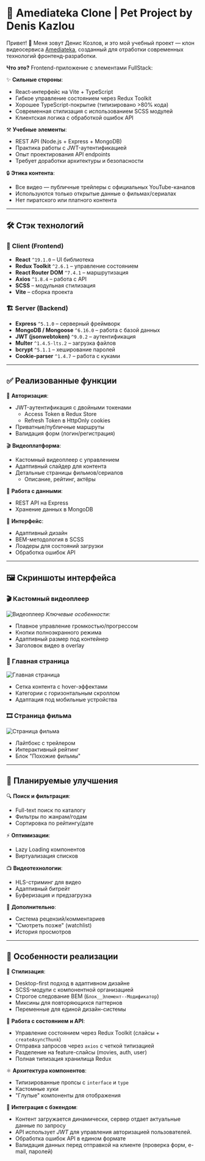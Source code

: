 # 🎥 Amediateka Clone | Pet Project by Denis Kazlou

Привет! 👋 Меня зовут Денис Козлов, и это мой учебный проект — клон видеосервиса [Amediateka](https://www.amediateka.ru/), созданный для отработки современных технологий фронтенд-разработки.

**Что это?**
Frontend-приложение с элементами FullStack:

✨ **Сильные стороны**:
- React-интерфейс на Vite + TypeScript
- Гибкое управление состоянием через Redux Toolkit
- Хорошее TypeScript-покрытие (типизировано >80% кода)
- Современная стилизация с использованием SCSS модулей
- Клиентская логика с обработкой ошибок API

⚒️ **Учебные элементы**:
- REST API (Node.js + Express + MongoDB)
- Практика работы с JWT-аутентификацией
- Опыт проектирования API endpoints
- Требует доработки архитектуры и безопасности

🔒 **Этика контента**:
- Все видео — публичные трейлеры с официальных YouTube-каналов
- Используются только открытые данные о фильмах/сериалах
- Нет пиратского или платного контента

---

## 🛠 **Стэк технологий**

### 🚀 **Client (Frontend)**
- **React** `^19.1.0` – UI библиотека
- **Redux Toolkit** `^2.6.1` – управление состоянием
- **React Router DOM** `^7.4.1` – маршрутизация
- **Axios** `^1.8.4` – работа с API
- **SCSS** – модульная стилизация
- **Vite** – сборка проекта

### 🏗 **Server (Backend)**
- **Express** `^5.1.0` – серверный фреймворк
- **MongoDB / Mongoose** `^6.16.0` – работа с базой данных
- **JWT (jsonwebtoken)** `^9.0.2` – аутентификация
- **Multer** `^1.4.5-lts.2` – загрузка файлов
- **bcrypt** `^5.1.1` – хеширование паролей
- **Cookie-parser** `^1.4.7` – работа с куками

---

## ✅ **Реализованные функции**

🔐 **Авторизация**:
- JWT-аутентификация с двойными токенами
  - Access Token в Redux Store
  - Refresh Token в HttpOnly cookies
- Приватные/публичные маршруты
- Валидация форм (логин/регистрация)

🎬 **Видеоплатформа**:
- Кастомный видеоплеер с управлением
- Адаптивный слайдер для контента
- Детальные страницы фильмов/сериалов
  - Описание, рейтинг, актёры


📡 **Работа с данными**:
- REST API на Express
- Хранение данных в MongoDB

🎨 **Интерфейс**:
- Адаптивный дизайн
- BEM-методология в SCSS
- Лоадеры для состояний загрузки
- Обработка ошибок API

---

## 🖼 **Скриншоты интерфейса**

### 🎬 Кастомный видеоплеер
![Видеоплеер](https://example.com/player-screenshot.jpg)
*Ключевые особенности:*
- Плавное управление громкостью/прогрессом
- Кнопки полноэкранного режима
- Адаптивный размер под контейнер
- Заголовок видео в overlay

### 🎪 Главная страница
![Главная страница](https://example.com/mainpage-screenshot.jpg)
- Сетка контента с hover-эффектами
- Категории с горизонтальным скроллом
- Адаптация под мобильные устройства

### 🎞 Страница фильма
![Страница фильма](https://example.com/movie-page-screenshot.jpg)
- Лайтбокс с трейлером
- Интерактивный рейтинг
- Блок "Похожие фильмы"

---

## 🚧 **Планируемые улучшения**

🔍 **Поиск и фильтрация**:
- Full-text поиск по каталогу
- Фильтры по жанрам/годам
- Сортировка по рейтингу/дате

⚡ **Оптимизации**:
- Lazy Loading компонентов
- Виртуализация списков

📺 **Видеотехнологии**:
- HLS-стриминг для видео
- Адаптивный битрейт
- Буферизация и предзагрузка

🧩 **Дополнительно**:
- Система рецензий/комментариев
- "Смотреть позже" (watchlist)
- История просмотров

---

## 📌 **Особенности реализации**

🎨 **Стилизация**:
- Desktop-first подход в адаптивном дизайне
- SCSS-модули с компонентной организацией
- Строгое следование BEM (`Блок__Элемент--Модификатор`)
- Миксины для повторяющихся паттернов
- Переменные для единой дизайн-системы

🚀 **Работа с состоянием и API**:
- Управление состоянием через Redux Toolkit (слайсы + `createAsyncThunk`)
- Отправка запросов через `axios` с четкой типизацией
- Разделение на feature-слайсы (movies, auth, user)
- Полная типизация хранилища Redux

⚛️ **Архитектура компонентов**:
- Типизированные пропсы с `interface` и `type`
- Кастомные хуки
- "Глупые" компоненты для отображения

🔌 **Интеграция с бэкендом**:
- Контент загружается динамически, сервер отдает актуальные данные по запросу
- API использует *JWT* для управления авторизацией пользователей.
- Обработка ошибок API в едином формате
- Валидация данных перед отправкой на клиенте (проверка форм, e-mail, паролей)


